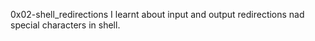 0x02-shell_redirections
I learnt about input and output redirections nad special characters in shell.
